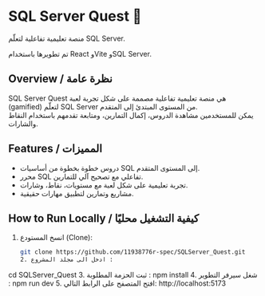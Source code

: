 # SQL Server Quest 🎯
منصة تعليمية تفاعلية لتعلّم SQL Server.

تم تطويرها باستخدام React وVite وSQL Server.

## Overview / نظرة عامة
SQL Server Quest هي منصة تعليمية تفاعلية مصممة على شكل تجربة لعبة (gamified) لتعلّم SQL Server من المستوى المبتدئ إلى المتقدم.  
يمكن للمستخدمين مشاهدة الدروس، إكمال التمارين، ومتابعة تقدمهم باستخدام النقاط والشارات.

## Features / المميزات
- دروس خطوة بخطوة من أساسيات SQL إلى المستوى المتقدم.
- محرر SQL تفاعلي مع تصحيح آلي للتمارين.
- تجربة تعليمية على شكل لعبة مع مستويات، نقاط، وشارات.
- مشاريع وتمارين لتطبيق مهارات حقيقية.

## How to Run Locally / كيفية التشغيل محليًا
1. انسخ المستودع (Clone):
   ```bash
   git clone https://github.com/11938776r-spec/SQLServer_Quest.git
   2. ادخل الى مجلد المشروع :
 cd SQLServer_Quest
 3. ثبت الحزمة المطلوبة :
 npm install
 4. شغل سيرفر التطوير :
 npm run dev
 5. افتح المتصفح على الرابط التالي:
 http://localhost:5173
 
